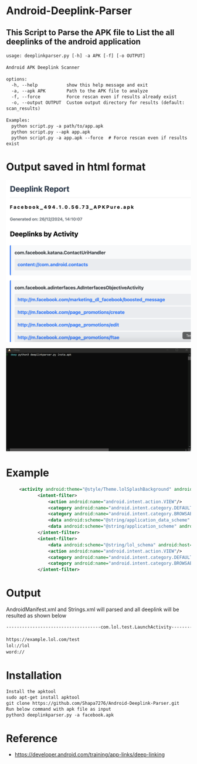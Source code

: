 # Android-Deeplink-Parser

## This Script to Parse the APK file to List the all deeplinks of the android application 

```
usage: deeplinkparser.py [-h] -a APK [-f] [-o OUTPUT]

Android APK Deeplink Scanner

options:
  -h, --help           show this help message and exit
  -a, --apk APK        Path to the APK file to analyze
  -f, --force          Force rescan even if results already exist
  -o, --output OUTPUT  Custom output directory for results (default: scan_results)

Examples:
  python script.py -a path/to/app.apk
  python script.py --apk app.apk
  python script.py -a app.apk --force  # Force rescan even if results exist
```
# Output saved in html format 
![Alt Text](html_report.png)

![Alt Text](Animation.gif)


# Example 

```XML
     <activity android:theme="@style/Theme.lolSplashBackground" android:name="com.lol.test.LaunchActivity" android:screenOrientation="portrait">
            <intent-filter>
                <action android:name="android.intent.action.VIEW"/>
                <category android:name="android.intent.category.DEFAULT"/>
                <category android:name="android.intent.category.BROWSABLE"/>
                <data android:scheme="@string/application_data_scheme" android:host="@string/application_data_host"/>
                <data android:scheme="@string/application_scheme" android:host="@string/application_data_host"/>
            </intent-filter>
            <intent-filter>
                <data android:scheme="@string/lol_schema" android:host="@string/lol_host"/>
                <action android:name="android.intent.action.VIEW"/>
                <category android:name="android.intent.category.DEFAULT"/>
                <category android:name="android.intent.category.BROWSABLE"/>
            </intent-filter>

```

# Output 
 AndroidManifest.xml and Strings.xml  will parsed and all deeplink will  be resulted as shown below 
 
```bash
------------------------------------com.lol.test.LaunchActivity----------------------------------------------

https://example.lol.com/test
lol://lol
word://
```

# Installation
```
Install the apktool 
sudo apt-get install apktool
git clone https://github.com/Shapa7276/Android-Deeplink-Parser.git
Run below command with apk file as input 
python3 deeplinkparser.py -a facebook.apk
```

# Reference 
* https://developer.android.com/training/app-links/deep-linking
